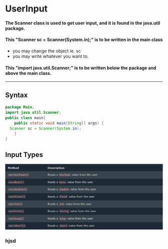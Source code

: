 # UserInput
#### The Scanner class is used to get user input, and it is found in the java.util package.
#### This "Scanner sc = Scanner(System.in);" is to be written in the main class
- you may change the object ie. sc
- you may write whatever you want to.
#### This "import java.util.Scanner;" is to be written below the package and above the main class.
---
## Syntax
```java
package Main;
import java.util.Scanner;
public class main{
    public static void main(String[] args) {
  Scanner sc = Scanner(System.in);
    }
}
```
## Input Types

![alt text](userinput.PNG)

### hjsd
